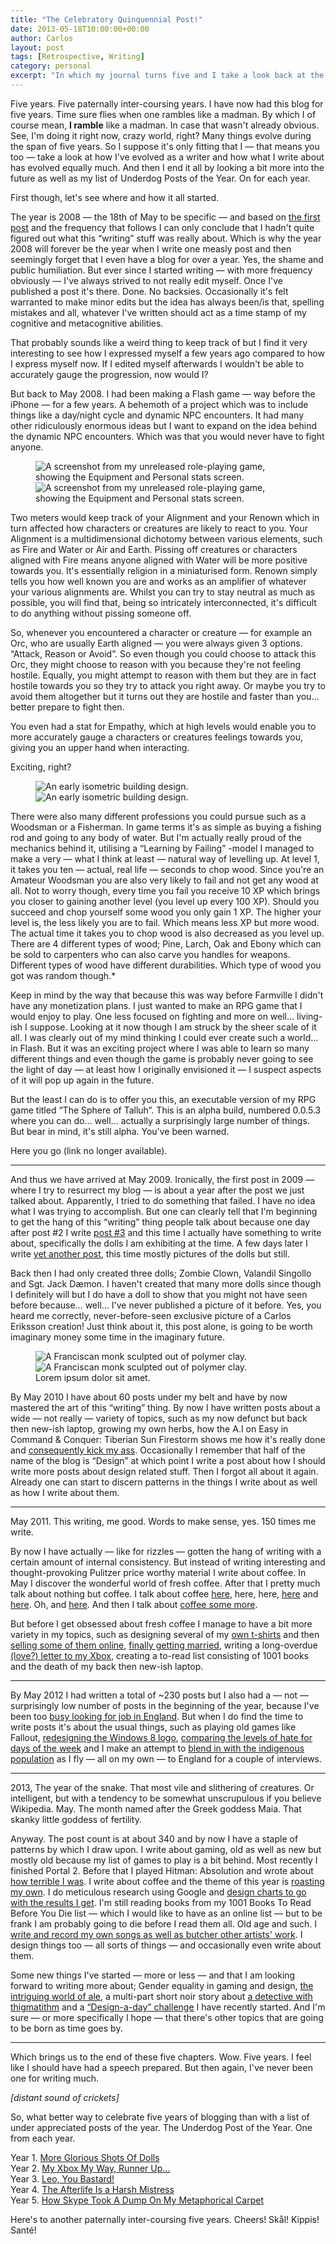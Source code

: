 ```yaml
---
title: "The Celebratory Quinquennial Post!"
date: 2013-05-18T10:00:00+00:00
author: Carlos
layout: post
tags: [Retrospective, Writing]
category: personal
excerpt: "In which my journal turns five and I take a look back at the different entries I've written over the years."
---
```

Five years. Five paternally inter-coursing years. I have now had this blog for five years. Time sure flies when one rambles like a madman. By which I of course mean, **I ramble** like a madman. In case that wasn't already obvious. See, I'm doing it right now, crazy world, right? Many things evolve during the span of five years. So I suppose it's only fitting that I — that means you too — take a look at how I've evolved as a writer and how what I write about has evolved equally much. And then I end it all by looking a bit more into the future as well as my list of Underdog Posts of the Year. On for each year.

First though, let's see where and how it all started.
 
The year is 2008 — the 18th of May to be specific — and based on [the first post](/blog/post-no-1) and the frequency that follows I can only conclude that I hadn't quite figured out what this “writing” stuff was really about. Which is why the year 2008 will forever be the year when I write one measly post and then seemingly forget that I even have a blog for over a year. Yes, the shame and public humiliation. But ever since I started writing — with more frequency obviously — I've always strived to not really edit myself. Once I've published a post it's there. Done. No backsies. Occasionally it's felt warranted to make minor edits but the idea has always been/is that, spelling mistakes and all, whatever I've written should act as a time stamp of my cognitive and metacognitive abilities.

That probably sounds like a weird thing to keep track of but I find it very interesting to see how I expressed myself a few years ago compared to how I express myself now. If I edited myself afterwards I wouldn't be able to accurately gauge the progression, now would I?

But back to May 2008. I had been making a Flash game — way before the iPhone — for a few years. A behemoth of a project which was to include things like a day/night cycle and dynamic NPC encounters. It had many other ridiculously enormous ideas but I want to expand on the idea behind the dynamic NPC encounters. Which was that you would never have to fight anyone.

<figure>
    <img class="js-lazy-load" data-original="/assets/posts/2013/05/rgp-1.jpg" alt="A screenshot from my unreleased role-playing game, showing the Equipment and Personal stats screen.">
  <noscript>
    <img src="/assets/posts/2013/05/rgp-1.jpg" alt="A screenshot from my unreleased role-playing game, showing the Equipment and Personal stats screen.">
  </noscript>
</figure>

Two meters would keep track of your Alignment and your Renown which in turn affected how characters or creatures are likely to react to you. Your Alignment is a multidimensional dichotomy between various elements, such as Fire and Water or Air and Earth. Pissing off creatures or characters aligned with Fire means anyone aligned with Water will be more positive towards you. It's essentially religion in a miniaturised form. Renown simply tells you how well known you are and works as an amplifier of whatever your various alignments are. Whilst you can try to stay neutral as much as possible, you will find that, being so intricately interconnected, it's difficult to do anything without pissing someone off.

So, whenever you encountered a character or creature — for example an Orc, who are usually Earth aligned — you were always given 3 options. “Attack, Reason or Avoid”. So even though you could choose to attack this Orc, they might choose to reason with you because they're not feeling hostile. Equally, you might attempt to reason with them but they are in fact hostile towards you so they try to attack you right away. Or maybe you try to avoid them altogether but it turns out they are hostile and faster than you… better prepare to fight then.

You even had a stat for Empathy, which at high levels would enable you to more accurately gauge a characters or creatures feelings towards you, giving you an upper hand when interacting.

Exciting, right?

<figure>
    <img class="js-lazy-load" data-original="/assets/posts/2013/05/aethir-north-building-design.png" alt="An early isometric building design.">
  <noscript>
    <img src="/assets/posts/2013/05/aethir-north-building-design.png" alt="An early isometric building design.">
  </noscript>
</figure>

There were also many different professions you could pursue such as a Woodsman or a Fisherman. In game terms it's as simple as buying a fishing rod and going to any body of water. But I'm actually really proud of the mechanics behind it, utilising a “Learning by Failing” -model I managed to make a very — what I think at least — natural way of levelling up. At level 1, it takes you ten — actual, real life — seconds to chop wood. Since you're an Amateur Woodsman you are also very likely to fail and not get any wood at all. Not to worry though, every time you fail you receive 10 XP which brings you closer to gaining another level (you level up every 100 XP). Should you succeed and chop yourself some wood you only gain 1 XP. The higher your level is, the less likely you are to fail. Which means less XP but more wood. The actual time it takes you to chop wood is also decreased as you level up. There are 4 different types of wood; Pine, Larch, Oak and Ebony which can be sold to carpenters who can also carve you handles for weapons. Different types of wood have different durabilities. Which type of wood you got was random though.*

Keep in mind by the way that because this was way before Farmville I didn't have any monetization plans. I just wanted to make an RPG game that I would enjoy to play. One less focused on fighting and more on well… living-ish I suppose. Looking at it now though I am struck by the sheer scale of it all. I was clearly out of my mind thinking I could ever create such a world… in Flash. But it was an exciting project where I was able to learn so many different things and even though the game is probably never going to see the light of day — at least how I originally envisioned it — I suspect aspects of it will pop up again in the future.

But the least I can do is to offer you this, an executable version of my RPG game titled “The Sphere of Talluh”. This is an alpha build, numbered 0.0.5.3 where you can do… well… actually a surprisingly large number of things. But bear in mind, it's still alpha. You've been warned.

Here you go (link no longer available).

***

And thus we have arrived at May 2009. Ironically, the first post in 2009 — where I try to resurrect my blog — is about a year after the post we just talked about. Apparently, I tried to do something that failed. I have no idea what I was trying to accomplish. But one can clearly tell that I'm beginning to get the hang of this “writing” thing people talk about because one day after post #2 I write [post #3](/blog/something-to-blog-about) and this time I actually have something to write about, specifically the dolls I am exhibiting at the time. A few days later I write [yet another post](/blog/more-glorious-shots-of-dolls), this time mostly pictures of the dolls but still.

Back then I had only created three dolls; Zombie Clown, Valandil Singollo and Sgt. Jack Dæmon. I haven't created that many more dolls since though I definitely will but I do have a doll to show that you might not have seen before because… well… I've never published a picture of it before. Yes, you heard me correctly, never-before-seen exclusive picture of a Carlos Eriksson creation! Just think about it, this post alone, is going to be worth imaginary money some time in the imaginary future.

<figure>
    <img class="js-lazy-load" data-original="/assets/posts/2013/05/monk.jpg" alt="A Franciscan monk sculpted out of polymer clay.">
  <noscript>
    <img src="/assets/posts/2013/05/monk.jpg" alt="A Franciscan monk sculpted out of polymer clay.">
  </noscript>
  <figcaption>Lorem ipsum dolor sit amet.</figcaption>
</figure>

By May 2010 I have about 60 posts under my belt and have by now mastered the art of this “writing” thing. By now I have written posts about a wide — not really — variety of topics, such as my now defunct but back then new-ish laptop, growing my own herbs, how the A.I on Easy in Command & Conquer: Tiberian Sun Firestorm shows me how it's really done and [consequently kick my ass](/blog/a-trip-down-nostalgia-avenue). Occasionally I remember that half of the name of the blog is “Design” at which point I write a post about how I should write more posts about design related stuff. Then I forgot all about it again. Already one can start to discern patterns in the things I write about as well as how I write about them.

***

May 2011. This writing, me good. Words to make sense, yes. 150 times me write.

By now I have actually — like for rizzles — gotten the hang of writing with a certain amount of internal consistency. But instead of writing interesting and thought-provoking Pulitzer price worthy material I write about coffee. In May I discover the wonderful world of fresh coffee. After that I pretty much talk about nothing but coffee. I talk about coffee [here](/blog/nine-days-later), here, here, [here](/blog/coffees-of-the-world-part-one) and [here](/blog/coffees-of-the-world-part-two). Oh, and [here](/blog/coffees-of-the-world-part-three). And then I talk about [coffee some more](/blog/jamaican-blue-meh).

But before I get obsessed about fresh coffee I manage to have a bit more variety in my topics, such as designing several of my [own t-shirts](/blog/flammable) and then [selling some of them online](/blog/more-tees-please), [finally getting married](/blog/the-luckiest-f-o-b-in-the-worlds), writing a long-overdue [(love?) letter to my Xbox](/blog/dear-xbox-a-love-letter), creating a to-read list consisting of 1001 books and the death of my back then new-ish laptop.

***

By May 2012 I had written a total of ~230 posts but I also had a — not — surprisingly low number of posts in the beginning of the year, because I've been too [busy looking for job in England](/blog/job-hunting-and-me). But when I do find the time to write posts it's about the usual things, such as playing old games like Fallout, [redesigning the Windows 8 logo](/blog/cutting-into-the-swiss-design), [comparing the levels of hate for days of the week](/blog/this-monday-sucks-a-little-less) and I make an attempt to [blend in with the indigenous population](/blog/sssh-they-might-see-me) as I fly — all on my own — to England for a couple of interviews.

***

2013, The year of the snake. That most vile and slithering of creatures. Or intelligent, but with a tendency to be somewhat unscrupulous if you believe Wikipedia. May. The month named after the Greek goddess Maia. That skanky little goddess of fertility.

Anyway. The post count is at about 340 and by now I have a staple of patterns by which I draw upon. I write about gaming, old as well as new but mostly old because my list of games to play is a bit behind. Most recently I finished Portal 2. Before that I played Hitman: Absolution and wrote about [how terrible I was](/blog/the-worst-assassin-in-the-world). I write about coffee and the theme of this year is [roasting my own](/blog/the-other-kind-of-green/). I do meticulous research using Google and [design charts to go with the results I get](/blog/the-logarithmic-lovehate-chart/). I'm still reading books from my 1001 Books To Read Before You Die list — which I would like to have as an online list — but to be frank I am probably going to die before I read them all. Old age and such. I <a href="http://youtu.be/we7yUlOTWtM" >write and record my own songs as well as [butcher other artists' work](/blog/i-write-titanium-not-tragedies-its-a-sin/). I design things too — all sorts of things — and occasionally even write about them.

Some new things I've started — more or less — and that I am looking forward to writing more about; Gender equality in gaming and design, [the intriguing world of ale](/blog/the-abominable-weekly-update/), a multi-part short noir story about [a detective with thigmatithm](/blog/a-rainy-night-on-drury-lane) and a [“Design-a-day” challenge](/blog/following-in-the-handsteps-of-greatness-hanna-barbera/) I have recently started. And I'm sure — or more specifically I hope — that there's other topics that are going to be born as time goes by.

***

Which brings us to the end of these five chapters. Wow. Five years. I feel like I should have had a speech prepared. But then again, I've never been one for writing much.

*\[distant sound of crickets]*

So, what better way to celebrate five years of blogging than with a list of under appreciated posts of the year. The Underdog Post of the Year. One from each year.

Year 1. [More Glorious Shots Of Dolls](/blog/more-glorious-shots-of-dolls)  
Year 2. [My Xbox My Way, Runner Up…](/blog/my-xbox-my-way-runner-up)  
Year 3. [Leo, You Bastard!](/blog/leo-you-bastard)  
Year 4. [The Afterlife Is a Harsh Mistress](/blog/the-afterlife-is-a-harsh-mistress)  
Year 5. [How Skype Took A Dump On My Metaphorical Carpet](/blog/how-skype-took-a-dump-on-my-metaphorical-carpet)

Here's to another paternally inter-coursing five years. Cheers! Skål! Kippis! Santé!
